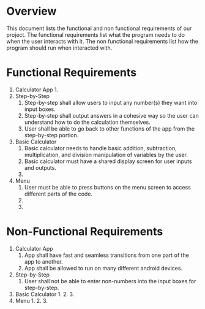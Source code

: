 # Overview

This document lists the functional and non functional requirements of our project.
The functional requirements list what the program needs to do when the user interacts with it.
The non functional requirements list how the program should run when interacted with.

# Functional Requirements

1. Calculator App
    1.
2. Step-by-Step
    1. Step-by-step shall allow users to input any number(s) they want into input boxes.
    2. Step-by-step shall output answers in a cohesive way so the user can understand how to do the calculation themselves.
    3. User shall be able to go back to other functions of the app from the step-by-step portion.
3. Basic Calculator
    1. Basic calculator needs to handle basic addition, subtraction, multiplication, and division manipulation of variables by the user.
    2. Basic calculator must have a shared display screen for user inputs and outputs.
    3.
4. Menu
    1. User must be able to press buttons on the menu screen to access different parts of the code.
    2.
    3.

# Non-Functional Requirements

1. Calculator App
    1. App shall have fast and seamless transitions from one part of the app to another.
    2. App shall be allowed to run on many different android devices.
2. Step-by-Step
    1. User shall not be able to enter non-numbers into the input boxes for step-by-step.
3. Basic Calculator
    1.
    2.
    3.
4. Menu
    1.
    2.
    3.
